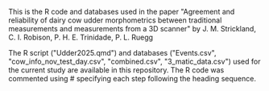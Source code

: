 This is the R code and databases used in the paper "Agreement and reliability of dairy cow udder morphometrics between traditional measurements and measurements from a 3D scanner" 
by J. M. Strickland, C. I. Robison, P. H. E. Trinidade, P. L. Ruegg

The R script ("Udder2025.qmd") and databases ("Events.csv", "cow_info_nov_test_day.csv", "combined.csv", "3_matic_data.csv") used for the current study are available in this repository. 
The R code was commented using # specifying each step following the heading sequence.
